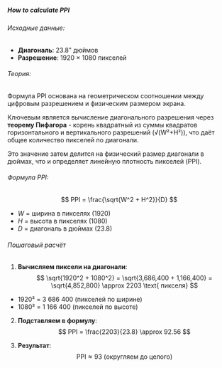 ##### How to calculate PPI

###### Исходные данные:

- **Диагональ**: 23.8" дюймов
- **Разрешение**: 1920 × 1080 пикселей
###### Теория:

Формула PPI  основана на геометрическом соотношении между цифровым разрешением и физическим размером экрана. 

Ключевым является вычисление диагонального разрешения через **теорему Пифагора** - корень квадратный из суммы квадратов горизонтального и вертикального разрешений (√(W²+H²)), что даёт общее количество пикселей по диагонали. 

Это значение затем делится на физический размер диагонали в дюймах, что и определяет линейную плотность пикселей (PPI). 
###### Формула PPI:
$$
PPI = \frac{\sqrt{W^2 + H^2}}{D}
$$
- $W$ = ширина в пикселях (1920)
- $H$ = высота в пикселях (1080)
- $D$ = диагональ в дюймах (23.8)
###### Пошаговый расчёт

1. **Вычисляем пиксели на диагонали**:
$$
\sqrt{1920^2 + 1080^2} = \sqrt{3,686,400 + 1,166,400} = \sqrt{4,852,800} \approx 2203 \text{ пикселя}
$$
- 1920² = 3 686 400 (пикселей по ширине)
- 1080² = 1 166 400 (пикселей по высоте)

2. **Подставляем в формулу**:
$$
PPI = \frac{2203}{23.8} \approx 92.56
$$

3. **Результат**:
$$
\text{PPI} \approx 93 \text { (округляем до целого)}
$$

